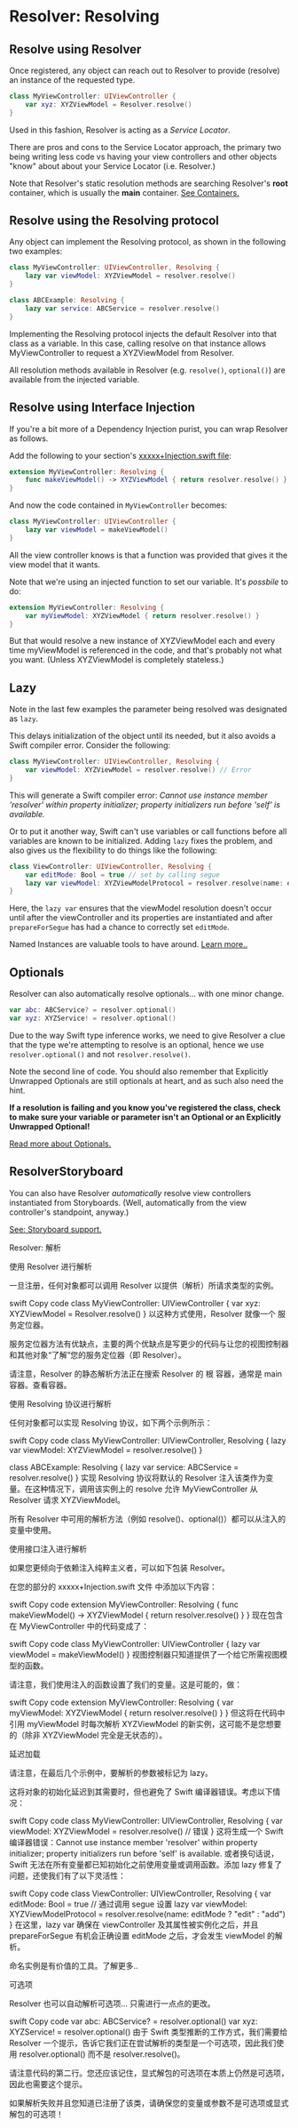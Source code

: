 #  Resolver: Resolving

## Resolve using Resolver

Once registered, any object can reach out to Resolver to provide (resolve) an instance of the requested type.

```swift
class MyViewController: UIViewController {
    var xyz: XYZViewModel = Resolver.resolve()
}
```

Used in this fashion, Resolver is acting as a *Service Locator*.

There are pros and cons to the Service Locator approach, the primary two being writing less code vs having your view controllers and other objects "know" about about your Service Locator (i.e. Resolver.)

Note that Resolver's static resolution methods are searching Resolver's **root** container, which is usually the **main** container. [See Containers.](Containers.md)

## Resolve using the Resolving protocol

Any object can implement the Resolving protocol, as shown in the following two examples:

```swift
class MyViewController: UIViewController, Resolving {
    lazy var viewModel: XYZViewModel = resolver.resolve()
}

class ABCExample: Resolving {
    lazy var service: ABCService = resolver.resolve()
}
```

Implementing the Resolving protocol injects the default Resolver into that class as a variable. In this case, calling resolve on that instance allows MyViewController to request a XYZViewModel from Resolver.

All resolution methods available in Resolver (e.g. `resolve()`, `optional()`) are available from the injected variable.


## Resolve using Interface Injection

If you're a bit more of a Dependency Injection purist, you can wrap Resolver as follows.

Add the following to your section's [xxxxx+Injection.swift file](Registration.md#files):

```swift
extension MyViewController: Resolving {
    func makeViewModel() -> XYZViewModel { return resolver.resolve() }
}
```

And now the code contained in  `MyViewController` becomes:

```swift
class MyViewController: UIViewController {
    lazy var viewModel = makeViewModel()
}
```

All the view controller knows is that a function was provided that gives it the view model that it wants.

Note that we're using an injected function to set our variable. It's *possbile* to do:

```swift
extension MyViewController: Resolving {
    var myViewModel: XYZViewModel { return resolver.resolve() }
}
```

But that would resolve a new instance of XYZViewModel each and every time myViewModel is referenced in the code, and that's probably not what you want. (Unless XYZViewModel is completely stateless.)

## Lazy

Note in the last few examples the parameter being resolved was designated as `lazy`.

This delays initialization of the object until its needed, but it also avoids a Swift compiler error. Consider the following:

```swift
class MyViewController: UIViewController, Resolving {
    var viewModel: XYZViewModel = resolver.resolve() // Error
}
```

This will generate a Swift compiler error: *Cannot use instance member 'resolver' within property initializer; property initializers run before 'self' is available.*

Or to put it another way, Swift can't use variables or call functions before all variables are known to be initialized. Adding `lazy` fixes the problem, and also gives us the flexibility to do things like the following:

```swift
class ViewController: UIViewController, Resolving {
    var editMode: Bool = true // set by calling segue
    lazy var viewModel: XYZViewModelProtocol = resolver.resolve(name: editMode ? "edit" : "add")
}
```

Here, the `lazy var` ensures that the viewModel resolution doesn't occur until after the viewController and its properties are instantiated and after `prepareForSegue` has had a chance to correctly set `editMode`.

Named Instances are valuable tools to have around. [Learn more..](Names.md)

## Optionals

Resolver can also automatically resolve optionals... with one minor change.

```swift
var abc: ABCService? = resolver.optional()
var xyz: XYZService! = resolver.optional()
```

Due to the way Swift type inference works, we need to give Resolver a clue that the type we're attempting to resolve is an optional, hence we use `resolver.optional()` and not `resolver.resolve()`.

Note the second line of code. You should also remember that Explicitly Unwrapped Optionals are still optionals at heart, and as such also need the hint.

**If a resolution is failing and you know you've registered the class, check to make sure your variable or parameter isn't an Optional or an Explicitly Unwrapped Optional!**

[Read more about Optionals.](Optionals.md)


## ResolverStoryboard

You can also have Resolver *automatically* resolve view controllers instantiated from Storyboards. (Well, automatically from the view controller's standpoint, anyway.)

[See: Storyboard support.](Storyboards.md)


Resolver: 解析

使用 Resolver 进行解析

一旦注册，任何对象都可以调用 Resolver 以提供（解析）所请求类型的实例。

swift
Copy code
class MyViewController: UIViewController {
    var xyz: XYZViewModel = Resolver.resolve()
}
以这种方式使用，Resolver 就像一个 服务定位器。

服务定位器方法有优缺点，主要的两个优缺点是写更少的代码与让您的视图控制器和其他对象“了解”您的服务定位器（即 Resolver）。

请注意，Resolver 的静态解析方法正在搜索 Resolver 的 根 容器，通常是 main 容器。查看容器。

使用 Resolving 协议进行解析

任何对象都可以实现 Resolving 协议，如下两个示例所示：

swift
Copy code
class MyViewController: UIViewController, Resolving {
    lazy var viewModel: XYZViewModel = resolver.resolve()
}

class ABCExample: Resolving {
    lazy var service: ABCService = resolver.resolve()
}
实现 Resolving 协议将默认的 Resolver 注入该类作为变量。在这种情况下，调用该实例上的 resolve 允许 MyViewController 从 Resolver 请求 XYZViewModel。

所有 Resolver 中可用的解析方法（例如 resolve()、optional()）都可以从注入的变量中使用。

使用接口注入进行解析

如果您更倾向于依赖注入纯粹主义者，可以如下包装 Resolver。

在您的部分的 xxxxx+Injection.swift 文件 中添加以下内容：

swift
Copy code
extension MyViewController: Resolving {
    func makeViewModel() -> XYZViewModel { return resolver.resolve() }
}
现在包含在 MyViewController 中的代码变成了：

swift
Copy code
class MyViewController: UIViewController {
    lazy var viewModel = makeViewModel()
}
视图控制器只知道提供了一个给它所需视图模型的函数。

请注意，我们使用注入的函数设置了我们的变量。这是可能的，做：

swift
Copy code
extension MyViewController: Resolving {
    var myViewModel: XYZViewModel { return resolver.resolve() }
}
但这将在代码中引用 myViewModel 时每次解析 XYZViewModel 的新实例，这可能不是您想要的（除非 XYZViewModel 完全是无状态的）。

延迟加载

请注意，在最后几个示例中，要解析的参数被标记为 lazy。

这将对象的初始化延迟到其需要时，但也避免了 Swift 编译器错误。考虑以下情况：

swift
Copy code
class MyViewController: UIViewController, Resolving {
    var viewModel: XYZViewModel = resolver.resolve() // 错误
}
这将生成一个 Swift 编译器错误：Cannot use instance member 'resolver' within property initializer; property initializers run before 'self' is available. 或者换句话说，Swift 无法在所有变量都已知初始化之前使用变量或调用函数。添加 lazy 修复了问题，还使我们有了以下灵活性：

swift
Copy code
class ViewController: UIViewController, Resolving {
    var editMode: Bool = true // 通过调用 segue 设置
    lazy var viewModel: XYZViewModelProtocol = resolver.resolve(name: editMode ? "edit" : "add")
}
在这里，lazy var 确保在 viewController 及其属性被实例化之后，并且prepareForSegue 有机会正确设置 editMode 之后，才会发生 viewModel 的解析。

命名实例是有价值的工具。了解更多..

可选项

Resolver 也可以自动解析可选项... 只需进行一点点的更改。

swift
Copy code
var abc: ABCService? = resolver.optional()
var xyz: XYZService! = resolver.optional()
由于 Swift 类型推断的工作方式，我们需要给 Resolver 一个提示，告诉它我们正在尝试解析的类型是一个可选项，因此我们使用 resolver.optional() 而不是 resolver.resolve()。

请注意代码的第二行。您还应该记住，显式解包的可选项在本质上仍然是可选项，因此也需要这个提示。

如果解析失败并且您知道已注册了该类，请确保您的变量或参数不是可选项或显式解包的可选项！
